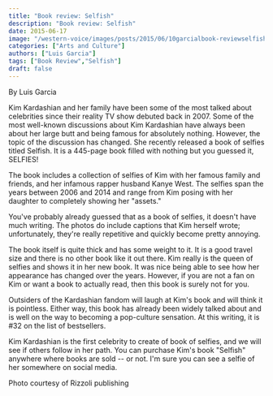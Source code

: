 ```yaml
---
title: "Book review: Selfish"
description: "Book review: Selfish"
date: 2015-06-17
image: "/western-voice/images/posts/2015/06/10garcialbook-reviewselfishweb.jpg"
categories: ["Arts and Culture"]
authors: ["Luis Garcia"]
tags: ["Book Review","Selfish"]
draft: false
---
```

By Luis Garcia

Kim Kardashian and her family have been some of the most talked about celebrities since their reality TV show debuted back in 2007. Some of the most well-known discussions about Kim Kardashian have always been about her large butt and being famous for absolutely nothing. However, the topic of the discussion has changed. She recently released a book of selfies titled Selfish. It is a 445-page book filled with nothing but you guessed it, SELFIES!

The book includes a collection of selfies of Kim with her famous family and friends, and her infamous rapper husband Kanye West. The selfies span the years between 2006 and 2014 and range from Kim posing with her daughter to completely showing her "assets."

You've probably already guessed that as a book of selfies, it doesn't have much writing. The photos do include captions that Kim herself wrote; unfortunately, they're really repetitive and quickly become pretty annoying.

The book itself is quite thick and has some weight to it. It is a good travel size and there is no other book like it out there. Kim really is the queen of selfies and shows it in her new book. It was nice being able to see how her appearance has changed over the years. However, if you are not a fan on Kim or want a book to actually read, then this book is surely not for you.

Outsiders of the Kardashian fandom will laugh at Kim's book and will think it is pointless. Either way, this book has already been widely talked about and is well on the way to becoming a pop-culture sensation. At this writing, it is #32 on the list of bestsellers.

Kim Kardashian is the first celebrity to create of book of selfies, and we will see if others follow in her path. You can purchase Kim's book "Selfish" anywhere where books are sold -- or not. I'm sure you can see a selfie of her somewhere on social media.

Photo courtesy of Rizzoli publishing